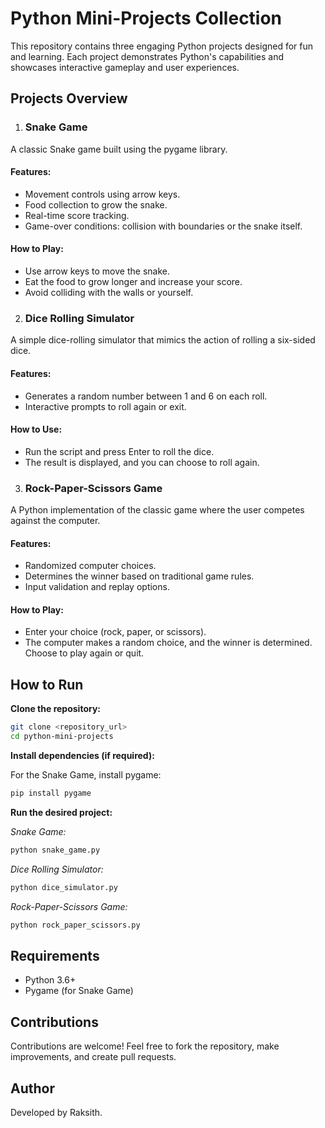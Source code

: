 # Python Mini-Projects Collection

This repository contains three engaging Python projects designed for fun and learning. Each project demonstrates Python's capabilities and showcases interactive gameplay and user experiences.

## Projects Overview
1. ### Snake Game
A classic Snake game built using the pygame library.

#### Features:
- Movement controls using arrow keys.
- Food collection to grow the snake.
- Real-time score tracking.
- Game-over conditions: collision with boundaries or the snake itself.

#### How to Play:
- Use arrow keys to move the snake.
- Eat the food to grow longer and increase your score.
- Avoid colliding with the walls or yourself.
2. ### Dice Rolling Simulator

A simple dice-rolling simulator that mimics the action of rolling a six-sided dice.

#### Features:
- Generates a random number between 1 and 6 on each roll.
- Interactive prompts to roll again or exit.
#### How to Use:
- Run the script and press Enter to roll the dice.
- The result is displayed, and you can choose to roll again.
3. ### Rock-Paper-Scissors Game
A Python implementation of the classic game where the user competes against the computer.

#### Features:
- Randomized computer choices.
- Determines the winner based on traditional game rules.
- Input validation and replay options.
#### How to Play:
- Enter your choice (rock, paper, or scissors).
- The computer makes a random choice, and the winner is determined.
Choose to play again or quit.

## How to Run
**Clone the repository:**

```bash
git clone <repository_url>
cd python-mini-projects
```
**Install dependencies (if required):**

For the Snake Game, install pygame:
```bash
pip install pygame
```
**Run the desired project:**

*Snake Game:*
```bash
python snake_game.py
```
*Dice Rolling Simulator:*
```bash
python dice_simulator.py
```
*Rock-Paper-Scissors Game:*
```bash
python rock_paper_scissors.py
```
## Requirements
- Python 3.6+
- Pygame (for Snake Game)

## Contributions

Contributions are welcome! Feel free to fork the repository, make improvements, and create pull requests.

## Author

Developed by Raksith.

